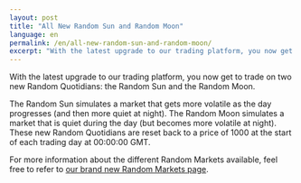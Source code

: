 ```yaml
---
layout: post
title: "All New Random Sun and Random Moon"
language: en
permalink: /en/all-new-random-sun-and-random-moon/
excerpt: "With the latest upgrade to our trading platform, you now get to trade on two new Random Quotidians: the Random Sun and the Random Moon"
---
```


With the latest upgrade to our trading platform, you now get to trade on two new Random Quotidians: the Random Sun and the Random Moon.

The Random Sun simulates a market that gets more volatile as the day progresses (and then more quiet at night). The Random Moon simulates a market that is quiet during the day (but becomes more volatile at night). These new Random Quotidians are reset back to a price of 1000 at the start of each trading day at 00:00:00 GMT.

For more information about the different Random Markets available, feel free to refer to [our brand new Random Markets page](https://www.binary.com/).

